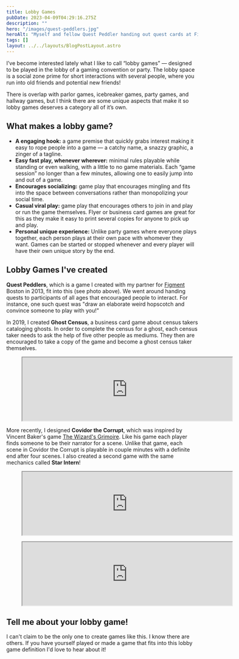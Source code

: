 ```yaml
---
title: Lobby Games
pubDate: 2023-04-09T04:29:16.275Z
description: ""
hero: "/images/quest-peddlers.jpg"
heroAlt: "Myself and fellow Quest Peddler handing out quest cards at Figment Boston, MA in 2013"
tags: []
layout: ../../layouts/BlogPostLayout.astro
---
```


I’ve become interested lately what I like to call “lobby games” — designed to be played in the lobby of a gaming convention or party. The lobby space is a social zone prime for short interactions with several people, where you run into old friends and potential new friends!

There is overlap with parlor games, icebreaker games, party games, and hallway games, but I think there are some unique aspects that make it so lobby games deserves a category all of it’s own.

## What makes a lobby game?

- **A engaging hook:** a game premise that quickly grabs interest making it easy to rope people into a game — a catchy name, a snazzy graphic, a zinger of a tagline.
- **Easy fast play, whenever wherever:** minimal rules playable while standing or even walking, with a little to no game materials. Each “game session” no longer than a few minutes, allowing one to easily jump into and out of a game.
- **Encourages socializing:** game play that encourages mingling and fits into the space between conversations rather than monopolizing your social time.
- **Casual viral play:** game play that encourages others to join in and play or run the game themselves. Flyer or business card games are great for this as they make it easy to print several copies for anyone to pick up and play.
- **Personal unique experience:** Unlike party games where everyone plays together, each person plays at their own pace with whomever they want. Games can be started or stopped whenever and every player will have their own unique story by the end.

## Lobby Games I've created

**Quest Peddlers**, which is a game I created with my partner for [Figment](https://www.figmentproject.org/) Boston in 2013, fit into this (see photo above). We went around handing quests to participants of all ages that encouraged people to interact. For instance, one such quest was "draw an elaborate weird hopscotch and convince someone to play with you!"

In 2019, I created **Ghost Census**, a business card game about census takers cataloging ghosts. In order to complete the census for a ghost, each census taker needs to ask the help of five other people as mediums. They then are encouraged to take a copy of the game and become a ghost census taker themselves.

<figure>
    <iframe loading="lazy" src="https://itch.io/embed/499974?linkback=true" width="552" height="167"></iframe>
</figure>

More recently, I designed **Covidor the Corrupt**, which was inspired by Vincent Baker's game [The Wizard's Grimoire](https://lumpley.itch.io/the-wizards-grimoire). Like his game each player finds someone to be their narrator for a scene. Unlike that game, each scene in Covidor the Corrupt is playable in couple minutes with a definite end after four scenes. I also created a second game with the same mechanics called **Star Intern**!

<figure>
    <iframe loading="lazy" src="https://itch.io/embed/1880936?linkback=true" width="552" height="167"></iframe>
</figure>

<figure>
    <iframe loading="lazy" src="https://itch.io/embed/1907287?linkback=true" width="552" height="167"></iframe>
</figure>

## Tell me about your lobby game!

I can't claim to be the only one to create games like this. I know there are others. If you have yourself played or made a game that fits into this lobby game definition I'd love to hear about it!


